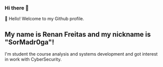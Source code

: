 ### Hi there 👋

👋 Hello! Welcome to my Github profile.
## My name is Renan Freitas and my nickname is "SorMadr0ga"!

I'm student the course analysis and systems development and got interest in work with CyberSecurity.

<link rel="stylesheet" href="https://cdn.jsdelivr.net/gh/devicons/devicon@v2.15.1/devicon.min.css">
